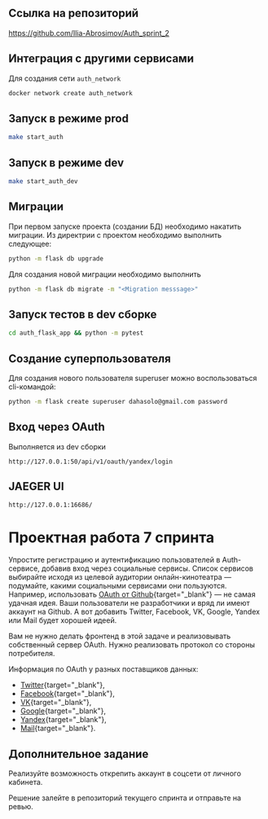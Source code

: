 ## Ссылка на репозиторий

https://github.com/Ilia-Abrosimov/Auth_sprint_2

## Интеграция с другими сервисами

Для создания сети `auth_network`

```bash
docker network create auth_network
```

## Запуск в режиме prod

```bash
make start_auth
```

## Запуск в режиме dev

```bash
make start_auth_dev
```

## Миграции

При первом запуске проекта (создании БД) необходимо накатить миграции.
Из директрии с проектом необходимо выполнить следующее:

```bash
python -m flask db upgrade
```

Для создания новой миграции необходимо выполнить
```bash
python -m flask db migrate -m "<Migration messsage>"
```

## Запуск тестов в dev сборке

```bash
cd auth_flask_app && python -m pytest
```

## Создание суперпользователя
Для создания нового пользователя superuser можно воспользоваться cli-командой:

```bash
python -m flask create superuser dahasolo@gmail.com password
```
## Вход через OAuth
Выполняется из dev сборки
````
http://127.0.0.1:50/api/v1/oauth/yandex/login
````

## JAEGER UI 
````
http://127.0.0.1:16686/
````

# Проектная работа 7 спринта

Упростите регистрацию и аутентификацию пользователей в Auth-сервисе, добавив вход через социальные сервисы. Список сервисов выбирайте исходя из целевой аудитории онлайн-кинотеатра — подумайте, какими социальными сервисами они пользуются. Например, использовать [OAuth от Github](https://docs.github.com/en/free-pro-team@latest/developers/apps/authorizing-oauth-apps){target="_blank"} — не самая удачная идея. Ваши пользователи не разработчики и вряд ли имеют аккаунт на Github. А вот добавить Twitter, Facebook, VK, Google, Yandex или Mail будет хорошей идеей.

Вам не нужно делать фронтенд в этой задаче и реализовывать собственный сервер OAuth. Нужно реализовать протокол со стороны потребителя.

Информация по OAuth у разных поставщиков данных:

- [Twitter](https://developer.twitter.com/en/docs/authentication/overview){target="_blank"},
- [Facebook](https://developers.facebook.com/docs/facebook-login/){target="_blank"},
- [VK](https://vk.com/dev/access_token){target="_blank"},
- [Google](https://developers.google.com/identity/protocols/oauth2){target="_blank"},
- [Yandex](https://yandex.ru/dev/oauth/?turbo=true){target="_blank"},
- [Mail](https://api.mail.ru/docs/guides/oauth/){target="_blank"}.

## Дополнительное задание

Реализуйте возможность открепить аккаунт в соцсети от личного кабинета.

Решение залейте в репозиторий текущего спринта и отправьте на ревью.
